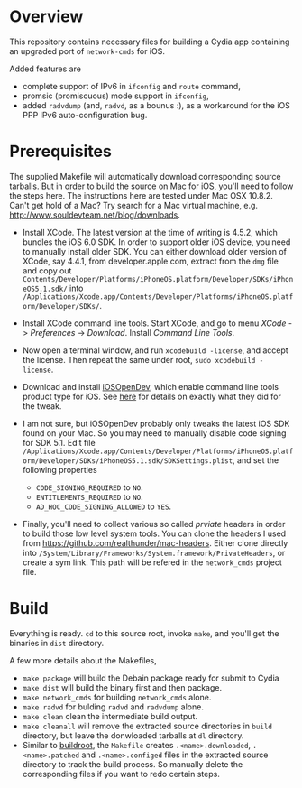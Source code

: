 # Overview
This repository contains necessary files for building a Cydia app containing an upgraded port of `network-cmds` for iOS. 

Added features are

* complete support of IPv6 in `ifconfig` and `route` command,
* promsic (promiscuous) mode support in `ifconfig`,
* added `radvdump` (and, `radvd`, as a bounus :), as a workaround for the iOS PPP IPv6 auto-configuration bug.

# Prerequisites

The supplied Makefile will automatically download corresponding source tarballs. But in order to build the source on Mac for iOS, you'll need to follow the steps here. The instructions here are tested under Mac OSX 10.8.2. Can't get hold of a Mac? Try search for a Mac virtual machine, e.g. http://www.souldevteam.net/blog/downloads. 

* Install XCode. The latest version at the time of writing is 4.5.2, which bundles the iOS 6.0 SDK. In order to support older iOS device, you need to manually install older SDK. You can either download older version of XCode, say 4.4.1, from developer.apple.com, extract from the `dmg` file and copy out `Contents/Developer/Platforms/iPhoneOS.platform/Developer/SDKs/iPhoneOS5.1.sdk/` into `/Applications/Xcode.app/Contents/Developer/Platforms/iPhoneOS.platform/Developer/SDKs/`. 

* Install XCode command line tools. Start XCode, and go to menu _XCode_ -> _Preferences_ -> _Download_. Install _Command Line Tools_. 

* Now open a terminal window, and run `xcodebuild -license`, and accept the license. Then repeat the same under root, `sudo xcodebuild -license`.

* Download and install [iOSOpenDev](http://iosopendev.com/download/), which enable command line tools product type for iOS. See [here](https://github.com/kokoabim/iOSOpenDev/wiki/Setup-Explained) for details on exactly what they did for the tweak.

* I am not sure, but iOSOpenDev probably only tweaks the latest iOS SDK found on your Mac. So you may need to manually disable code signing for SDK 5.1. Edit file `/Applications/Xcode.app/Contents/Developer/Platforms/iPhoneOS.platform/Developer/SDKs/iPhoneOS5.1.sdk/SDKSettings.plist`, and set the following properties
    * `CODE_SIGNING_REQUIRED` to `NO`.
    * `ENTITLEMENTS_REQUIRED` to `NO`.
    * `AD_HOC_CODE_SIGNING_ALLOWED` to `YES`.

* Finally, you'll need to collect various so called _prviate_ headers in order to build those low level system tools. You can clone the headers I used from https://github.com/realthunder/mac-headers. Either clone directly into `/System/Library/Frameworks/System.framework/PrivateHeaders`, or create a sym link. This path will be refered in the `network_cmds` project file.

# Build

Everything is ready. `cd` to this source root, invoke `make`, and you'll get the binaries in `dist` directory. 

A few more details about the Makefiles,

* `make package` will build the Debain package ready for submit to Cydia
* `make dist` will build the binary first and then package.
* `make network_cmds` for building `network_cmds` alone.
* `make radvd` for bulding `radvd` and `radvdump` alone.
* `make clean` clean the intermediate build output.
* `make cleanall` will remove the extracted source directories in `build` directory, but leave the donwloaded tarballs at `dl` directory.
* Similar to [buildroot](http://buildroot.uclibc.org/), the `Makefile` creates `.<name>.downloaded`, `.<name>.patched` and `.<name>.configed` files in the extracted source directory to track the build process. So manually delete the corresponding files if you want to redo certain steps.


